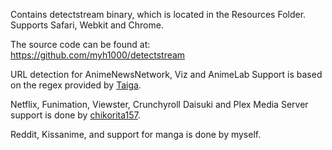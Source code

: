 Contains detectstream binary, which is located in the Resources Folder. Supports Safari, Webkit and Chrome.

The source code can be found at: https://github.com/myh1000/detectstream

URL detection for AnimeNewsNetwork, Viz and AnimeLab Support is based on the regex provided by [Taiga](https://github.com/erengy/taiga).

Netflix, Funimation, Viewster, Crunchyroll Daisuki and Plex Media Server support is done by [chikorita157](https://github.com/chikorita157).

Reddit, Kissanime, and support for manga is done by myself.
